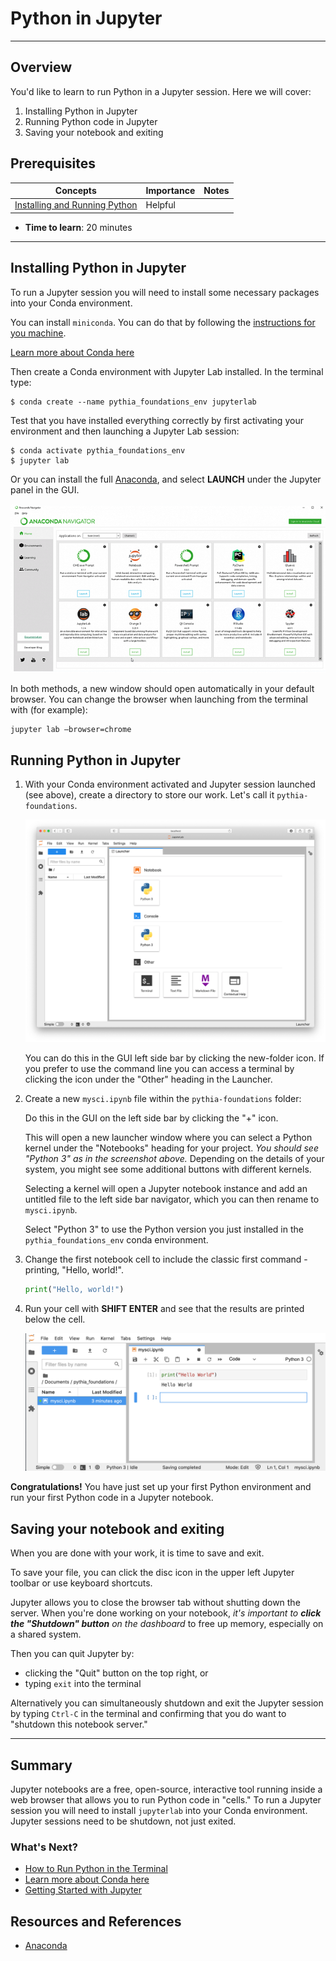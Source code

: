 # Python in Jupyter

---

## Overview

You'd like to learn to run Python in a Jupyter session. Here we will cover:

1.  Installing Python in Jupyter
2.  Running Python code in Jupyter
3.  Saving your notebook and exiting

## Prerequisites

| Concepts                                                                                                  | Importance | Notes |
| --------------------------------------------------------------------------------------------------------- | ---------- | ----- |
| [Installing and Running Python](https://foundations.projectpythia.org/foundations/how-to-run-python.html) | Helpful    |       |

- **Time to learn**: 20 minutes

---

## Installing Python in Jupyter

To run a Jupyter session you will need to install some necessary packages into your Conda environment.

You can install `miniconda`. You can do that by following the [instructions for you machine](https://docs.conda.io/en/latest/miniconda.html).

[Learn more about Conda here](conda.md)

Then create a Conda environment with Jupyter Lab installed. In the terminal type:

```
$ conda create --name pythia_foundations_env jupyterlab
```

Test that you have installed everything correctly by first activating your environment and then launching a Jupyter Lab session:

```
$ conda activate pythia_foundations_env
$ jupyter lab
```

Or you can install the full [Anaconda](https://www.anaconda.com/products/individual), and select **LAUNCH** under the Jupyter panel in the GUI.

![Anaconda Navigator](../images/Anaconda.png)

In both methods, a new window should open automatically in your default browser. You can change the browser when launching from the terminal with (for example):

```
jupyter lab —browser=chrome
```

## Running Python in Jupyter

1. With your Conda environment activated and Jupyter session launched (see above), create a directory to store our work. Let's call it `pythia-foundations`.

   ![Jupyter GUI](../images/jupyter_gui.png)

   You can do this in the GUI left side bar by clicking the new-folder icon. If you prefer to use the command line you can access a terminal by clicking the icon under the "Other" heading in the Launcher.

2. Create a new `mysci.ipynb` file within the `pythia-foundations` folder:

   Do this in the GUI on the left side bar by clicking the "+" icon.

   This will open a new launcher window where you can select a Python kernel under the "Notebooks" heading for your project. _You should see "Python 3" as in the screenshot above._ Depending on the details of your system, you might see some additional buttons with different kernels.

   Selecting a kernel will open a Jupyter notebook instance and add an untitled file to the left side bar navigator, which you can then rename to `mysci.ipynb`.

   Select "Python 3" to use the Python version you just installed in the `pythia_foundations_env` conda environment.

3. Change the first notebook cell to include the classic first command - printing, "Hello, world!".

   ```python
   print("Hello, world!")
   ```

4. Run your cell with **SHIFT ENTER** and see that the results are printed below the cell.

   ![Jupyter - Hello World](../images/mysci.png)

**Congratulations!** You have just set up your first Python environment and run your first Python code in a Jupyter notebook.

## Saving your notebook and exiting

When you are done with your work, it is time to save and exit.

To save your file, you can click the disc icon in the upper left Jupyter toolbar or use keyboard shortcuts.

Jupyter allows you to close the browser tab without shutting down the server. When you're done working on your notebook, _it's important to **click the "Shutdown" button** on the dashboard_ to free up memory, especially on a shared system.

Then you can quit Jupyter by:

- clicking the "Quit" button on the top right, or
- typing `exit` into the terminal

Alternatively you can simultaneously shutdown and exit the Jupyter session by typing `Ctrl-C` in the terminal and confirming that you do want to "shutdown this notebook server."

---

## Summary

Jupyter notebooks are a free, open-source, interactive tool running inside a web browser that allows you to run Python code in "cells." To run a Jupyter session you will need to install `jupyterlab` into your Conda environment. Jupyter sessions need to be shutdown, not just exited.

### What's Next?

- [How to Run Python in the Terminal](terminal.md)
- [Learn more about Conda here](conda.md)
- [Getting Started with Jupyter](getting-started-jupyter)

## Resources and References

- [Anaconda](https://www.anaconda.com/products/individual)
